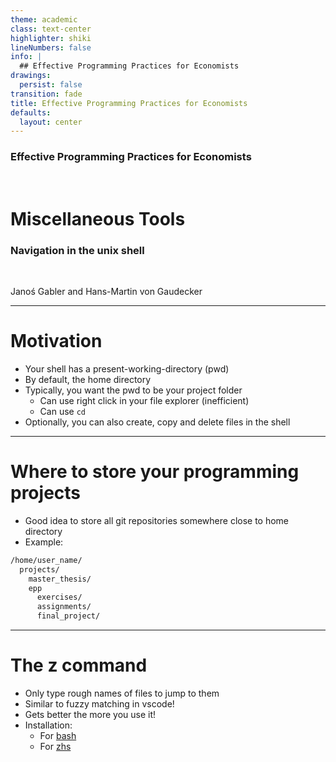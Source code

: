 ```yaml
---
theme: academic
class: text-center
highlighter: shiki
lineNumbers: false
info: |
  ## Effective Programming Practices for Economists
drawings:
  persist: false
transition: fade
title: Effective Programming Practices for Economists
defaults:
  layout: center
---
```


### Effective Programming Practices for Economists

<br>

# Miscellaneous Tools

### Navigation in the unix shell

<br>


Janoś Gabler and Hans-Martin von Gaudecker

---

# Motivation

- Your shell has a present-working-directory (pwd)
- By default, the home directory
- Typically, you want the pwd to be your project folder
  - Can use right click in your file explorer (inefficient)
  - Can use `cd`
- Optionally, you can also create, copy and delete files in the shell



---

# Where to store your programming projects

- Good idea to store all git repositories somewhere close to home directory
- Example:

```txt
/home/user_name/
  projects/
    master_thesis/
    epp
      exercises/
      assignments/
      final_project/

```

---

# The z command

- Only type rough names of files to jump to them
- Similar to fuzzy matching in vscode!
- Gets better the more you use it!
- Installation:
  - For [bash](https://github.com/rupa/z)
  - For [zhs](https://github.com/agkozak/zsh-z)
